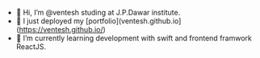 - 👋 Hi, I’m @ventesh studing at J.P.Dawar institute.
- 👀 I just deployed my [portfolio](ventesh.github.io](https://ventesh.github.io/)
- 🌱 I’m currently learning development with swift and frontend framwork ReactJS.
<!-- - 📫 How to reach me -->

<!---
ventesh/ventesh is a ✨ special ✨ repository because its `README.md` (this file) appears on your GitHub profile.
You can click the Preview link to take a look at your changes.
--->
